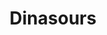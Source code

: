 ---
pid: llp63
title: Dinasours
location_transcription: Center City
coordinates: "[-75.17209143493, 39.956859279033]"
zipcode: '19149'
gen_neighborhood: Northeast Philadelphia
neighborhood: Frankford
outside_phl: 
age: '11'
age_range: 6-13
instagram: 
image_file_name: llp_63.jpg
proposal_transcription: This is to appreciate the world and things that were from
  the beginning of life, especially dinosaurs.  Happy Face - I'm sorry for the bad
  dinosaurs - I'm bad at drawing them.
topic: Animals,Environment,History
topic_summary: 0, 0, 0
type: Mural,Sculpture Statue
keywords_other: dinosaurs
credit: Jessica Hou
image_labels: 
twitter: 
facebook: 
permalink: "/monuments/llp63/"
layout: item-page
---